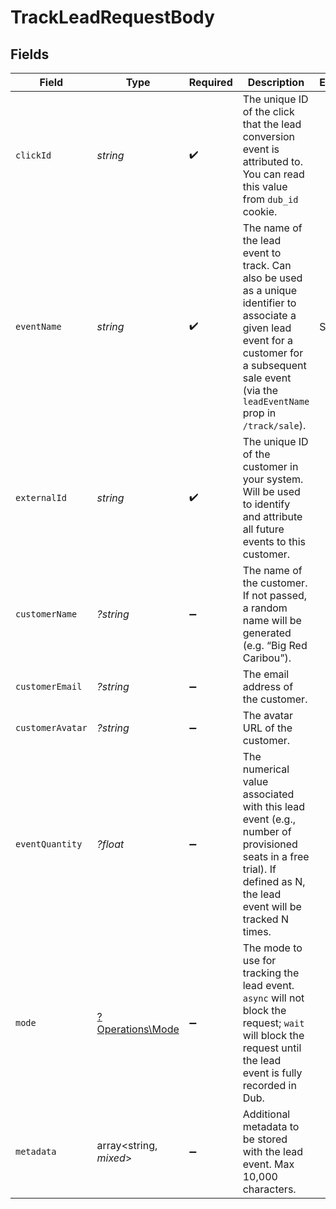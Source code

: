 # TrackLeadRequestBody


## Fields

| Field                                                                                                                                                                                                    | Type                                                                                                                                                                                                     | Required                                                                                                                                                                                                 | Description                                                                                                                                                                                              | Example                                                                                                                                                                                                  |
| -------------------------------------------------------------------------------------------------------------------------------------------------------------------------------------------------------- | -------------------------------------------------------------------------------------------------------------------------------------------------------------------------------------------------------- | -------------------------------------------------------------------------------------------------------------------------------------------------------------------------------------------------------- | -------------------------------------------------------------------------------------------------------------------------------------------------------------------------------------------------------- | -------------------------------------------------------------------------------------------------------------------------------------------------------------------------------------------------------- |
| `clickId`                                                                                                                                                                                                | *string*                                                                                                                                                                                                 | :heavy_check_mark:                                                                                                                                                                                       | The unique ID of the click that the lead conversion event is attributed to. You can read this value from `dub_id` cookie.                                                                                |                                                                                                                                                                                                          |
| `eventName`                                                                                                                                                                                              | *string*                                                                                                                                                                                                 | :heavy_check_mark:                                                                                                                                                                                       | The name of the lead event to track. Can also be used as a unique identifier to associate a given lead event for a customer for a subsequent sale event (via the `leadEventName` prop in `/track/sale`). | Sign up                                                                                                                                                                                                  |
| `externalId`                                                                                                                                                                                             | *string*                                                                                                                                                                                                 | :heavy_check_mark:                                                                                                                                                                                       | The unique ID of the customer in your system. Will be used to identify and attribute all future events to this customer.                                                                                 |                                                                                                                                                                                                          |
| `customerName`                                                                                                                                                                                           | *?string*                                                                                                                                                                                                | :heavy_minus_sign:                                                                                                                                                                                       | The name of the customer. If not passed, a random name will be generated (e.g. “Big Red Caribou”).                                                                                                       |                                                                                                                                                                                                          |
| `customerEmail`                                                                                                                                                                                          | *?string*                                                                                                                                                                                                | :heavy_minus_sign:                                                                                                                                                                                       | The email address of the customer.                                                                                                                                                                       |                                                                                                                                                                                                          |
| `customerAvatar`                                                                                                                                                                                         | *?string*                                                                                                                                                                                                | :heavy_minus_sign:                                                                                                                                                                                       | The avatar URL of the customer.                                                                                                                                                                          |                                                                                                                                                                                                          |
| `eventQuantity`                                                                                                                                                                                          | *?float*                                                                                                                                                                                                 | :heavy_minus_sign:                                                                                                                                                                                       | The numerical value associated with this lead event (e.g., number of provisioned seats in a free trial). If defined as N, the lead event will be tracked N times.                                        |                                                                                                                                                                                                          |
| `mode`                                                                                                                                                                                                   | [?Operations\Mode](../../Models/Operations/Mode.md)                                                                                                                                                      | :heavy_minus_sign:                                                                                                                                                                                       | The mode to use for tracking the lead event. `async` will not block the request; `wait` will block the request until the lead event is fully recorded in Dub.                                            |                                                                                                                                                                                                          |
| `metadata`                                                                                                                                                                                               | array<string, *mixed*>                                                                                                                                                                                   | :heavy_minus_sign:                                                                                                                                                                                       | Additional metadata to be stored with the lead event. Max 10,000 characters.                                                                                                                             |                                                                                                                                                                                                          |